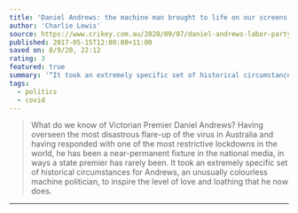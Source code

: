 ```yaml
---
title: 'Daniel Andrews: the machine man brought to life on our screens every day'
author: 'Charlie Lewis'
source: https://www.crikey.com.au/2020/09/07/daniel-andrews-labor-party-machine-man-brought-to-life/
published: 2017-05-15T12:00:00+11:00
saved on: 8/9/20, 22:12
rating: 3
featured: true
summary: '“It took an extremely specific set of historical circumstances for Andrews, an unusually colourless machine politician, to inspire the level of love and loathing that he now does.”'
tags:
  - politics
  - covid
---
```


> What do we know of Victorian Premier Daniel Andrews?
> Having overseen the most disastrous flare-up of the virus in Australia and having responded with one of the most restrictive lockdowns in the world, he has been a near-permanent fixture in the national media, in ways a state premier has rarely been.
> It took an extremely specific set of historical circumstances for Andrews, an unusually colourless machine politician, to inspire the level of love and loathing that he now does.

---
